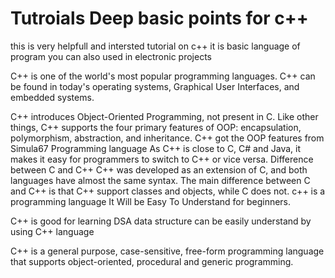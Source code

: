 # Tutroials Deep basic points for c++
this  is very helpfull and intersted tutorial on c++
it is basic language of program you can also used in electronic projects 


C++ is one of the world's most popular programming languages.
C++ can be found in today's operating systems, Graphical User Interfaces, and embedded systems.

C++ introduces Object-Oriented Programming, not present in C. Like other things, C++ supports the four primary features of OOP: encapsulation, polymorphism, abstraction, and inheritance. C++ got the OOP features from Simula67 Programming language
As C++ is close to C, C# and Java, it makes it easy for programmers to switch to C++ or vice versa.
Difference between C and C++
C++ was developed as an extension of C, and both languages have almost the same syntax.
The main difference between C and C++ is that C++ support classes and objects, while C does not.
c++ is a programming language
It Will be Easy To Understand for beginners.

C++ is good for learning DSA
data structure can be easily understand by using C++ language

C++ is a general purpose, case-sensitive, free-form programming language that supports object-oriented, procedural and generic programming.
